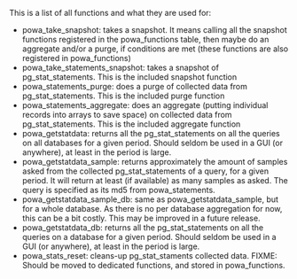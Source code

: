This is a list of all functions and what they are used for:

  * powa_take_snapshot: takes a snapshot. It means calling all the snapshot functions registered in the powa_functions table, then maybe do an aggregate and/or a purge, if conditions are met (these functions are also registered in powa_functions)
  * powa_take_statements_snapshot: takes a snapshot of pg_stat_statements. This is the included snapshot function
  * powa_statements_purge: does a purge of collected data from pg_stat_statements. This is the included purge function
  * powa_statements_aggregate: does an aggregate (putting individual records into arrays to save space) on collected data from pg_stat_statements. This is the included aggregate function
  * powa_getstatdata: returns all the pg_stat_statements on all the queries on all databases for a given period. Should seldom be used in a GUI (or anywhere), at least in the period is large.
  * powa_getstatdata_sample: returns approximately the amount of samples asked from the collected pg_stat_statements of a query, for a given period. It will return at least (if available) as many samples as asked. The query is specified as its md5 from powa_statements.
  * powa_getstatdata_sample_db: same as powa_getstatdata_sample, but for a whole database. As there is no per database aggregation for now, this can be a bit costly. This may be improved in a future release.
  * powa_getstatdata_db: returns all the pg_stat_statements on all the queries on a database for a given period. Should seldom be used in a GUI (or anywhere), at least in the period is large.
  * powa_stats_reset: cleans-up pg_stat_staments collected data. FIXME: Should be moved to dedicated functions, and stored in powa_functions.

